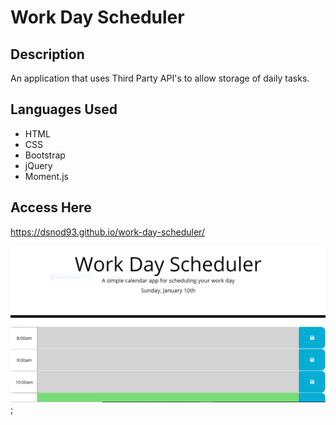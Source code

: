 # Work Day Scheduler 

## Description
An application that uses Third Party API's to allow storage of daily tasks.

## Languages Used
* HTML
* CSS
* Bootstrap
* jQuery
* Moment.js

## Access Here
https://dsnod93.github.io/work-day-scheduler/

![alt text](assets/images/snippet.jpg);
